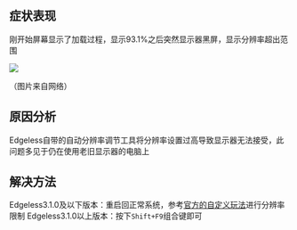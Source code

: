 ## 症状表现
刚开始屏幕显示了加载过程，显示93.1%之后突然显示器黑屏，显示分辨率超出范围

![](https://gitee.com/cnotech/edgeless-wiki-vuepress/raw/master/docs/images/screenshot_1582818245415.png)

（图片来自网络）

## 原因分析
Edgeless自带的自动分辨率调节工具将分辨率设置过高导致显示器无法接受，此问题多见于仍在使用老旧显示器的电脑上

## 解决方法
Edgeless3.1.0及以下版本：重启回正常系统，参考[官方的自定义玩法](官方的自定义玩法.md)进行分辨率限制
Edgeless3.1.0以上版本：按下`Shift+F9`组合键即可